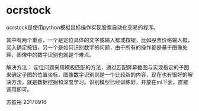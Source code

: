 # ocrstock
ocrstock是使用python模拟鼠标操作实现股票自动化交易的程序。

其中有两个重点，一个是定位具体的文字或输入框或按钮，比如股票价格输入框，买入确定按钮，另一个是如何识别数字的问题，由于所有的操作都是基于图像处理，图像中的数字识别也就是个难点。

解决方法：
定位问题采用模板匹配的方法，通过匹配屏幕截图与实现指定的子图来确定子图的位置坐标。图像数字识别则是一个比较新的内容，现在也有很好的解决方法，就是数据挖掘和深度学习。识别模型已经训练好，并放在ml下面，直接调用即可。

苏振裕
20170916
